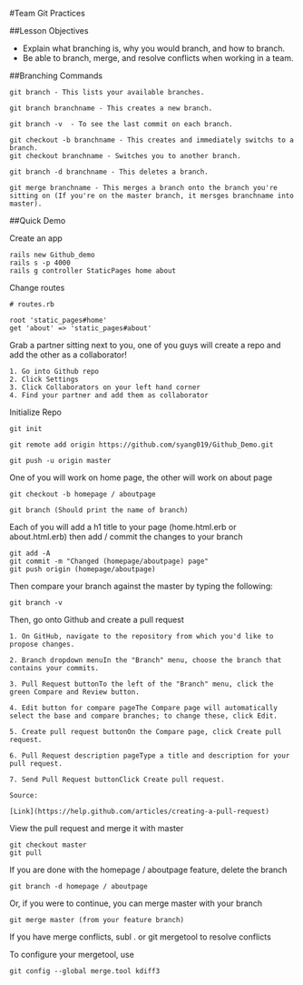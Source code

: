 #Team Git Practices


##Lesson Objectives

- Explain what branching is, why you would branch, and how to branch.
- Be able to branch, merge, and resolve conflicts when working in a team.


##Branching Commands

	git branch - This lists your available branches.

	git branch branchname - This creates a new branch.
	
	git branch -v  - To see the last commit on each branch.
	
	git checkout -b branchname - This creates and immediately switchs to a branch.
	git checkout branchname - Switches you to another branch.
	
	git branch -d branchname - This deletes a branch.
	
	git merge branchname - This merges a branch onto the branch you're sitting on (If you're on the master branch, it mersges branchname into master).


##Quick Demo


Create an app
	
	rails new Github_demo
	rails s -p 4000
	rails g controller StaticPages home about

Change routes

	# routes.rb	
	
	root 'static_pages#home'
    get 'about' => 'static_pages#about'
    
Grab a partner sitting next to you, one of you guys will create a repo and add the other as a collaborator!

	1. Go into Github repo
	2. Click Settings
	3. Click Collaborators on your left hand corner
	4. Find your partner and add them as collaborator

Initialize Repo

	git init
	
	git remote add origin https://github.com/syang019/Github_Demo.git
	
	git push -u origin master
	
One of you will work on home page, the other will work on about page
	
	git checkout -b homepage / aboutpage
	
	git branch (Should print the name of branch)


Each of you will add a h1 title to your page (home.html.erb or about.html.erb) then add / commit the changes to your branch

	git add -A
	git commit -m "Changed (homepage/aboutpage) page"
	git push origin (homepage/aboutpage)

Then compare your branch against the master by typing the following:

	git branch -v

Then, go onto Github and create a pull request
	
	1. On GitHub, navigate to the repository from which you'd like to propose changes.
	
	2. Branch dropdown menuIn the "Branch" menu, choose the branch that contains your commits.
	
	3. Pull Request buttonTo the left of the "Branch" menu, click the green Compare and Review button.
	
	4. Edit button for compare pageThe Compare page will automatically select the base and compare branches; to change these, click Edit.
	
	5. Create pull request buttonOn the Compare page, click Create pull request.
	
	6. Pull Request description pageType a title and description for your pull request.
	
	7. Send Pull Request buttonClick Create pull request.

	Source: 
	
	[Link](https://help.github.com/articles/creating-a-pull-request)

View the pull request and merge it with master

	git checkout master
	git pull

If you are done with the homepage / aboutpage feature, delete the branch

	git branch -d homepage / aboutpage

Or, if you were to continue, you can merge master with your branch

	git merge master (from your feature branch)
	
If you have merge conflicts, subl . or git mergetool to resolve conflicts

To configure your mergetool, use

	git config --global merge.tool kdiff3
	




